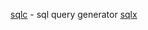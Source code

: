 
[sqlc](https://github.com/sqlc-dev/sqlc) - sql query generator
[sqlx](https://github.com/jmoiron/sqlx)